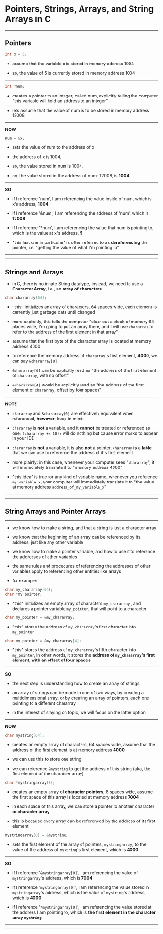 # Pointers, Strings, Arrays, and String Arrays in C
***

## Pointers 

```C
int x = 5;
```
- assume that the variable x is stored in memory address 1004

- so, the value of 5 is currently stored in memory address 1004
***

```C
int *num;
```
- creates a pointer to an integer, called num, explicitly telling the computer "this variable will hold an address to an integer"

- lets assume that the value of num is to be stored in memory address 12008 
***

**NOW**

```C
num = &x;
```
- sets the value of num to the address of x

- the address of x is 1004,

- so, the value stored in num is 1004,

- *so,* the value stored in the address of num- 12008, is **1004**
***

**SO**

- if I reference 'num',
    I am referencing the value inside of num, which is x's address, **1004**

- if I reference '&num',
    I am referencing the address of 'num', which is **12008**

- if I reference '*num',
    I am referencing the value that num is pointing to, which is the value at x's address, **5**

- ^this last one in particular^ is often referred to as **dereferencing** the pointer, i.e. "getting the value of what I'm pointing to"

***
***

## Strings and Arrays

- in C, there is no innate String datatype, instead, we need to use a **Character Array**, i.e., an **array of characters**.

```C
char chararray[64];
```
- ^this^ initializes an array of characters, 64 spaces wide, each element is currently just garbage data until changed
 
- more explicitly, this tells the computer "clear out a block of memory 64 places wide, I'm going to put an array there, and I will use `chararray` to refer to the address of the first element in that array"

- assume that the first byte of the character array is located at memory address 4000 

- to reference the memory address of `chararray`'s first element, **4000**, we can say `&chararray[0]`

- `&chararray[0]` can be explicitly read as "the address of the first element of `chararray`, with no offset"

- `&chararray[4]` would be explicitly read as "the address of the first element of `chararray`, offset by four spaces"

***

**NOTE**
- `chararray` and `&chararray[0]` are effectively equivalent when referenced, **however**, keep in mind:

-  `chararray` is **not** a variable, and it **cannot** be treated or referenced as one; `(chararray += 10);` will do nothing but cause error marks to appear in your IDE 

- `chararray` is **not** a variable, it is also **not** a pointer, `chararray` **is** a **lable** that we can use to reference the address of it's first element

- more plainly: in this case, whenever your computer sees "`chararray`", it will immediately translate it to "memory address 4000"

- ^this idea^ is true for any kind of variable name, whenever you reference `my_variable_x`, your computer will immediately translate it to "the value at memory address `address_of_my_variable_x`"

***

***

## String Arrays and Pointer Arrays
***

- we know how to make a string, and that a string is just a character array

- we know that the beginning of an array can be referenced by its address, just like any other variable

- we know how to make a pointer variable, and how to use it to reference the addresses of other variables

- the same rules and procedures of referencing the addresses of other variables apply to referencing other entities like arrays

- for example:

```C
char my_chararray[64];
char *my_pointer;
```

- ^this^ initializes an empty array of characters `my_chararray` , and declares a pointer variable `my_pointer`, that will point to a character

```C
char my_pointer = &my_chararray;
```

- ^this^ stores the address of `my_chararray`'s first character into `my_pointer`

```C
char my_pointer = &my_chararray[4];
```

- ^this^ stores the address of `my_chararray`'s fifth character into `my_pointer`, in other words, it stores the **address of `my_chararray`'s first element, with an offset of four spaces**

***

**SO**

- the next step is understanding how to create an array of strings

- an array of strings can be made in one of two ways, by creating a multidimensional array, or by creating an array of pointers, each one pointing to a different chararray

- in the interest of staying on topic, we will focus on the latter option

***

**NOW**

```C
char mystring[64];
```

- creates an empty array of characters, 64 spaces wide, assume that the address of the first element is at memory address **4000**

- we can use this to store one string

- we can reference `&mystring` to get the address of this string (aka, the first element of the charatcer array)


```C
char *mystringarray[8];
```
- creates an empty array of **character pointers**, 8 spaces wide, assume the first space of this array is located at memory address **7004**

- in each space of this array, we can store a pointer to another character **or character array**

- this is because every array can be referenced by the address of its first element

```C
mystringarray[0] = &mystring;
```

- sets the first element of the array of pointers, `mystringarray`, to the value of the address of `mystring`'s first element, which is **4000**

***

**SO**

- if I reference '`&mystringarray[0]`', I am referencing the value of `mystringarray`'s address, which is **7004**

- if I reference '`mystringarray[0]`', I am referencing the value stored in `mystringarray`'s address, which is the value of `mystring`'s address, which is **4000**

- if I reference '`*mystringarray[0]`', I am referencing the value stored at the address I am pointing to, which is **the first element in the character array `mystring`**

***

***




